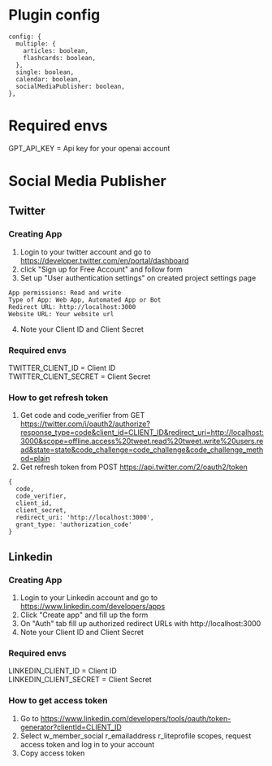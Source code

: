 # Plugin config

```
config: {
  multiple: {
    articles: boolean,
    flashcards: boolean,
  },
  single: boolean,
  calendar: boolean,
  socialMediaPublisher: boolean,
},
```

# Required envs

GPT_API_KEY = Api key for your openai account

# Social Media Publisher

## Twitter

### Creating App

1. Login to your twitter account and go to https://developer.twitter.com/en/portal/dashboard
2. click "Sign up for Free Account" and follow form
3. Set up "User authentication settings" on created project settings page

```
App permissions: Read and write
Type of App: Web App, Automated App or Bot
Redirect URL: http://localhost:3000
Website URL: Your website url
```

4. Note your Client ID and Client Secret

### Required envs

TWITTER_CLIENT_ID = Client ID <br />
TWITTER_CLIENT_SECRET = Client Secret <br />

### How to get refresh token

1. Get code and code_verifier from GET
   https://twitter.com/i/oauth2/authorize?response_type=code&client_id=CLIENT_ID&redirect_uri=http://localhost:3000&scope=offline.access%20tweet.read%20tweet.write%20users.read&state=state&code_challenge=code_challenge&code_challenge_method=plain
2. Get refresh token from POST https://api.twitter.com/2/oauth2/token

```
{
  code,
  code_verifier,
  client_id,
  client_secret,
  redirect_uri: 'http://localhost:3000',
  grant_type: 'authorization_code'
}
```

## Linkedin

### Creating App

1. Login to your Linkedin account and go to https://www.linkedin.com/developers/apps
2. Click "Create app" and fill up the form
3. On "Auth" tab fill up authorized redirect URLs with http://localhost:3000
4. Note your Client ID and Client Secret

### Required envs

LINKEDIN_CLIENT_ID = Client ID <br />
LINKEDIN_CLIENT_SECRET = Client Secret <br />

### How to get access token

1. Go to https://www.linkedin.com/developers/tools/oauth/token-generator?clientId=CLIENT_ID
2. Select w_member_social r_emailaddress r_liteprofile scopes, request access token and log in to your account
3. Copy access token
